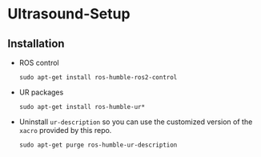# Ultrasound-Setup

## Installation
- ROS control
  ```
  sudo apt-get install ros-humble-ros2-control
  ```
- UR packages
  ```
  sudo apt-get install ros-humble-ur*
  ```
- Uninstall `ur-description` so you can use the customized version of the `xacro` provided by this repo.
  ```
  sudo apt-get purge ros-humble-ur-description
  ```